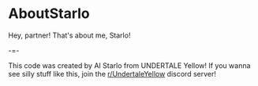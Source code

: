 # AboutStarlo
Hey, partner! That's about me, Starlo!

-=-

This code was created by AI Starlo from UNDERTALE Yellow!
If you wanna see silly stuff like this, join the [r/UndertaleYellow](https://discord.gg/uty) discord server!
